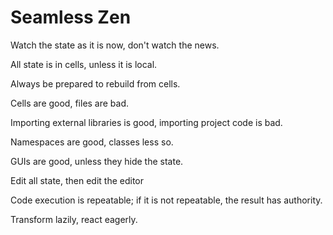 Seamless Zen
============

Watch the state as it is now, don't watch the news.

All state is in cells, unless it is local.

Always be prepared to rebuild from cells.

Cells are good, files are bad.

Importing external libraries is good, importing project code is bad.

Namespaces are good, classes less so.

GUIs are good, unless they hide the state.

Edit all state, then edit the editor

Code execution is repeatable; if it is not repeatable, the result has authority.

Transform lazily, react eagerly.

